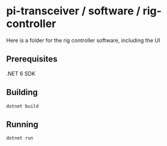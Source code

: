 # pi-transceiver / software / rig-controller
Here is a folder for the rig controller software, including the UI

## Prerequisites
.NET 6 SDK

## Building
`dotnet build`

## Running
`dotnet run`